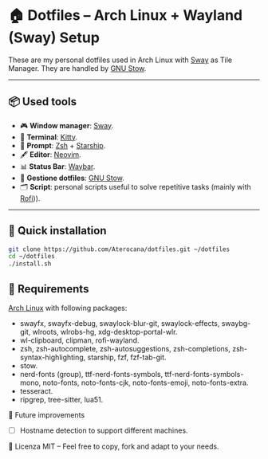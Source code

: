 # 🏠 Dotfiles – Arch Linux + Wayland (Sway) Setup

These are my personal dotfiles used in Arch Linux with [Sway](https://github.com/swaywm/sway) as Tile Manager.
They are handled by [GNU Stow](https://www.gnu.org/software/stow/).

---

## 📦 Used tools

- 🎮 **Window manager**: [Sway](https://github.com/swaywm/sway).
- 💬 **Terminal**: [Kitty](https://github.com/kovidgoyal/kitty).
- 🔧 **Prompt**: [Zsh](https://www.zsh.org/) + [Starship](https://github.com/starship/starship).
- 🖋️ **Editor**: [Neovim](https://github.com/neovim/neovim).
- 📊 **Status Bar**: [Waybar](https://github.com/Alexays/Waybar).
- 🧩 **Gestione dotfiles**: [GNU Stow](https://www.gnu.org/software/stow/).
- 🗂️ **Script**: personal scripts useful to solve repetitive tasks (mainly with [Rofi](https://github.com/in0ni/rofi-wayland))).

---

## 🚀 Quick installation

```bash
git clone https://github.com/Aterocana/dotfiles.git ~/dotfiles
cd ~/dotfiles
./install.sh
```

## 🔧 Requirements

[Arch Linux](https://archlinux.org/) with following packages:

* swayfx, swayfx-debug, swaylock-blur-git, swaylock-effects, swaybg-git, wlroots, wlrobs-hg, xdg-desktop-portal-wlr.
* wl-clipboard, clipman, rofi-wayland.
* zsh, zsh-autocomplete, zsh-autosuggestions, zsh-completions, zsh-syntax-highlighting, starship, fzf, fzf-tab-git.
* stow.
* nerd-fonts (group), ttf-nerd-fonts-symbols, ttf-nerd-fonts-symbols-mono, noto-fonts, noto-fonts-cjk, noto-fonts-emoji, noto-fonts-extra.
* tesseract.
* ripgrep, tree-sitter, lua51.

🧩 Future improvements

* [ ]  Hostname detection to support different machines.

📜 Licenza
MIT – Feel free to copy, fork and adapt to your needs.

